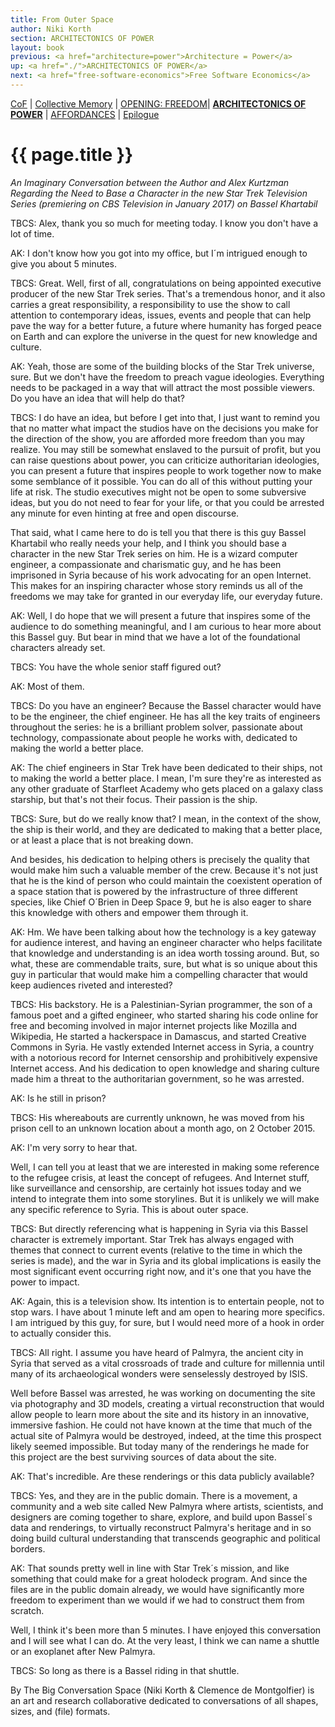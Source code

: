 ```yaml
---
title: From Outer Space
author: Niki Korth
section: ARCHITECTONICS OF POWER
layout: book
previous: <a href="architecture=power">Architecture = Power</a>
up: <a href="./">ARCHITECTONICS OF POWER</a>
next: <a href="free-software-economics">Free Software Economics</a>
---
```


[CoF][c0] | [Collective Memory][c1] | [OPENING: FREEDOM][c2]| __[ARCHITECTONICS OF POWER][c3]__ | [AFFORDANCES][c4] | [Epilogue][c5]

[c0]: /book "Cost of Freedom"
[c1]: /book/collective-memory
[c2]: /book/opening:freedom
[c3]: /book/architectonics-of-power
[c4]: /book/affordances
[c5]: /book/epilogue

# {{ page.title }}

_An Imaginary Conversation between the Author and Alex Kurtzman
Regarding the Need to Base a Character in the new Star Trek Television
Series (premiering on CBS Television in January 2017) on Bassel
Khartabil_

TBCS: Alex, thank you so much for meeting today. I know you don't have
a lot of time.

AK: I don't know how you got into my office, but I´m intrigued enough
to give you about 5 minutes.

TBCS: Great. Well, first of all, congratulations on being appointed
executive producer of the new Star Trek series. That's a tremendous
honor, and it also carries a great responsibility, a responsibility to
use the show to call attention to contemporary ideas, issues, events
and people that can help pave the way for a better future, a future
where humanity has forged peace on Earth and can explore the universe
in the quest for new knowledge and culture.

AK: Yeah, those are some of the building blocks of the Star Trek
universe, sure. But we don't have the freedom to preach vague
ideologies. Everything needs to be packaged in a way that will attract
the most possible viewers. Do you have an idea that will help do that?

TBCS: I do have an idea, but before I get into that, I just want to
remind you that no matter what impact the studios have on the
decisions you make for the direction of the show, you are afforded
more freedom than you may realize. You may still be somewhat enslaved
to the pursuit of profit, but you can raise questions about power, you
can criticize authoritarian ideologies, you can present a future that
inspires people to work together now to make some semblance of it
possible. You can do all of this without putting your life at
risk. The studio executives might not be open to some subversive
ideas, but you do not need to fear for your life, or that you could be
arrested any minute for even hinting at free and open discourse.

That said, what I came here to do is tell you that there is this guy
Bassel Khartabil who really needs your help, and I think you should
base a character in the new Star Trek series on him. He is a wizard
computer engineer, a compassionate and charismatic guy, and he has
been imprisoned in Syria because of his work advocating for an open
Internet. This makes for an inspiring character whose story reminds us
all of the freedoms we may take for granted in our everyday life, our
everyday future.

AK: Well, I do hope that we will present a future that inspires some
of the audience to do something meaningful, and I am curious to hear
more about this Bassel guy. But bear in mind that we have a lot of the
foundational characters already set.

TBCS: You have the whole senior staff figured out?

AK: Most of them.

TBCS: Do you have an engineer? Because the Bassel character would have
to be the engineer, the chief engineer. He has all the key traits of
engineers throughout the series: he is a brilliant problem solver,
passionate about technology, compassionate about people he works with,
dedicated to making the world a better place.

AK: The chief engineers in Star Trek have been dedicated to their
ships, not to making the world a better place. I mean, I'm sure
they're as interested as any other graduate of Starfleet Academy who
gets placed on a galaxy class starship, but that's not their
focus. Their passion is the ship.

TBCS: Sure, but do we really know that? I mean, in the context of the
show, the ship is their world, and they are dedicated to making that a
better place, or at least a place that is not breaking down.

And besides, his dedication to helping others is precisely the quality
that would make him such a valuable member of the crew. Because it's
not just that he is the kind of person who could maintain the
coexistent operation of a space station that is powered by the
infrastructure of three different species, like Chief O´Brien in Deep
Space 9, but he is also eager to share this knowledge with others and
empower them through it.

AK: Hm. We have been talking about how the technology is a key gateway
for audience interest, and having an engineer character who helps
facilitate that knowledge and understanding is an idea worth tossing
around. But, so what, these are commendable traits, sure, but what is
so unique about this guy in particular that would make him a
compelling character that would keep audiences riveted and interested?

TBCS: His backstory. He is a Palestinian-Syrian programmer, the son of
a famous poet and a gifted engineer, who started sharing his code
online for free and becoming involved in major internet projects like
Mozilla and Wikipedia, He started a hackerspace in Damascus, and
started Creative Commons in Syria. He vastly extended Internet access
in Syria, a country with a notorious record for Internet censorship
and prohibitively expensive Internet access. And his dedication to
open knowledge and sharing culture made him a threat to the
authoritarian government, so he was arrested.

AK: Is he still in prison?

TBCS: His whereabouts are currently unknown, he was moved from his
prison cell to an unknown location about a month ago, on 2 October
2015.

AK: I'm very sorry to hear that.

Well, I can tell you at least that we are interested in making some
reference to the refugee crisis, at least the concept of refugees. And
Internet stuff, like surveillance and censorship, are certainly hot
issues today and we intend to integrate them into some storylines. But
it is unlikely we will make any specific reference to Syria. This is
about outer space.

TBCS: But directly referencing what is happening in Syria via this
Bassel character is extremely important. Star Trek has always engaged
with themes that connect to current events (relative to the time in
which the series is made), and the war in Syria and its global
implications is easily the most significant event occurring right now,
and it's one that you have the power to impact.

AK: Again, this is a television show. Its intention is to entertain
people, not to stop wars.  I have about 1 minute left and am open to
hearing more specifics. I am intrigued by this guy, for sure, but I
would need more of a hook in order to actually consider this.

TBCS: All right. I assume you have heard of Palmyra, the ancient city
in Syria that served as a vital crossroads of trade and culture for
millennia until many of its archaeological wonders were senselessly
destroyed by ISIS.

Well before Bassel was arrested, he was working on documenting the
site via photography and 3D models, creating a virtual reconstruction
that would allow people to learn more about the site and its history
in an innovative, immersive fashion. He could not have known at the
time that much of the actual site of Palmyra would be destroyed,
indeed, at the time this prospect likely seemed impossible. But today
many of the renderings he made for this project are the best surviving
sources of data about the site.

AK: That's incredible. Are these renderings or this data publicly
available?

TBCS: Yes, and they are in the public domain. There is a movement, a
community and a web site called New Palmyra where artists, scientists,
and designers are coming together to share, explore, and build upon
Bassel´s data and renderings, to virtually reconstruct Palmyra's
heritage and in so doing build cultural understanding that transcends
geographic and political borders.

AK: That sounds pretty well in line with Star Trek´s mission, and like
something that could make for a great holodeck program. And since the
files are in the public domain already, we would have significantly
more freedom to experiment than we would if we had to construct them
from scratch.

Well, I think it's been more than 5 minutes. I have enjoyed this
conversation and I will see what I can do. At the very least, I think
we can name a shuttle or an exoplanet after New Palmyra.

TBCS: So long as there is a Bassel riding in that shuttle.

<p class="author bio">By The Big Conversation Space (Niki Korth &
Clemence de Montgolfier) is an art and research collaborative
dedicated to conversations of all shapes, sizes, and (file)
formats.</p>
